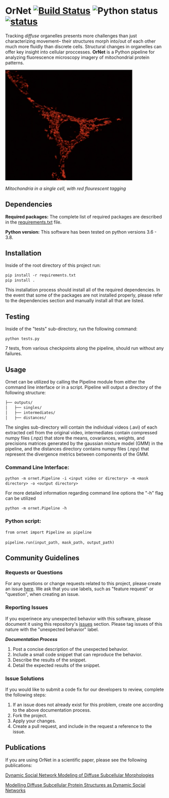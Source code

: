 # OrNet [![Build Status](https://travis-ci.org/quinngroup/ornet.svg?branch=master)](https://travis-ci.org/quinngroup/ornet) ![Python status](https://img.shields.io/badge/python-3.6%20%7C%203.7%20%7C%203.8-blue) [![status](https://joss.theoj.org/papers/6fbce182256576a0dd3d35c26f83a9ef/status.svg)](https://joss.theoj.org/papers/6fbce182256576a0dd3d35c26f83a9ef)
Tracking *diffuse* organelles presents more challenges than just characterizing movement– their structures morph into/out of each other much more fluidly than discrete cells. Structural changes in organelles can offer key insight into cellular proccesses. **OrNet** is a Python pipeline for analyzing fluorescence microscopy imagery of mitochondrial protein patterns. 


<img src="img/MitoEx.png" width="400">

*Mitochondria in a single cell, with red flourescent tagging* 

## Dependencies
**Required packages:** 
The complete list of required packages are described in the [requirements.txt](https://github.com/quinngroup/ornet/blob/master/requirements.txt) file.

**Python version:**
This software has been tested on python versions 3.6 - 3.8.

## Installation
Inside of the root directory of this project run:

```
pip install -r requirements.txt
pip install .
```

This installation process should install all of the required dependencies.
In the event that some of the packages are not installed properly,
please refer to the dependencies section and manually install all that are listed.

## Testing
Inside of the "tests" sub-directory, run the following command:

```
python tests.py
```

7 tests, from various checkpoints along the pipeline, should run without any failures.

## Usage
Ornet can be utilized by calling the Pipeline module from either the command line interface or in a script.
Pipeline will output a directory of the following structure:

```
├── outputs/
│   ├── singles/
│   ├── intermediates/
│   ├── distances/
```

The singles sub-directory will contain the individual videos (.avi) of each extracted cell from the original video, 
intermediates contain compressed numpy files (.npz) that store the means, covariances, weights, and precisions
matrices generated by the gaussian mixture model (GMM) in the pipeline, and the distances directory contains numpy files (.npy)
that represent the divergence metrics between components of the GMM.

### Command Line Interface:
```
python -m ornet.Pipeline -i <input video or directory> -m <mask directory> -o <output directory>
```

For more detailed information regarding command line options the "-h" flag can be utilized

```
python -m ornet.Pipeline -h
```

### Python script:
```
from ornet import Pipeline as pipeline

pipeline.run(input_path, mask_path, output_path)
```

## Community Guidelines
### Requests or Questions
For any questions or change requests related to this project, please create an issue [here](https://github.com/quinngroup/ornet/issues). We ask that you use labels, such as "feature request" or "question", when creating an issue.

### Reporting Issues
If you experinece any unexpected behavior with this software, please document it using this repository's [issues](https://github.com/quinngroup/ornet/issues) section. Please tag issues of this nature with the "unexpected behavior" label.

***Documentation Process***
1. Post a concise description of the unexpected behavior.
2. Include a small code snippet that can reproduce the behavior.
3. Describe the results of the snippet.
4. Detail the expected results of the snippet.

### Issue Solutions
If you would like to submit a code fix for our developers to review, complete the following steps:
1. If an issue does not already exist for this problem, create one according to the above documentation process.
2. Fork the project.
3. Apply your changes.
4. Create a pull request, and include in the request a reference to the issue.

## Publications
If you are using OrNet in a scientific paper, please see the following publications:

[Dynamic Social Network Modeling of Diffuse Subcellular Morphologies](https://conference.scipy.org/proceedings/scipy2018/Andrew_Durden.html)

[Modelling Diffuse Subcellular Protein Structures as Dynamic Social Networks](https://arxiv.org/abs/1904.12960)

